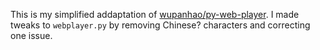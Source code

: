 This is my simplified addaptation of [wupanhao/py-web-player](https://github.com/wupanhao/py-web-player).  I made tweaks to `webplayer.py` by removing Chinese? characters and correcting one issue.
